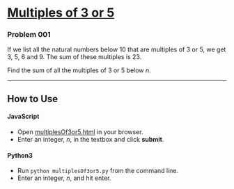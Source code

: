 # [Multiples of 3 or 5](https://projecteuler.net/problem=1)

### Problem 001

If we list all the natural numbers below 10 that are multiples of 3 or 5, we get 3, 5, 6 and 9. The sum of these multiples is 23.

Find the sum of all the multiples of 3 or 5 below *n*.

---

## How to Use

#### **JavaScript**

* Open [multiplesOf3or5.html](./multiplesOf3or5.html) in your browser.
* Enter an integer, *n*, in the textbox and click **submit**.

#### **Python3**

* Run `python multiplesOf3or5.py` from the command line.
* Enter an integer, *n*, and hit enter.